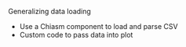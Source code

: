 Generalizing data loading

 * Use a Chiasm component to load and parse CSV
 * Custom code to pass data into plot
